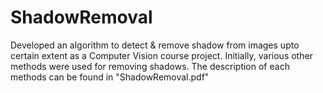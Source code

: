 # ShadowRemoval<br>
Developed an algorithm to detect & remove shadow from images upto certain extent as a Computer Vision course project. Initially, various other methods were used for removing shadows. The description of each methods can be found in "ShadowRemoval.pdf"

